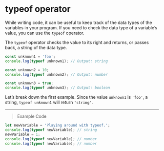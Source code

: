 # typeof operator

While writing code, it can be useful to keep track of the data types of the variables in your program. If you need to check the data type of a variable’s value, you can use the `typeof` operator.

The `typeof` operator checks the value to its right and returns, or passes back, a string of the data type.
```js
const unknown1 = 'foo';
console.log(typeof unknown1); // Output: string

const unknown2 = 10;
console.log(typeof unknown2); // Output: number

const unknown3 = true; 
console.log(typeof unknown3); // Output: boolean
```
Let’s break down the first example. Since the value `unknown1` is `'foo'`, a string, `typeof unknown1` will return `'string'`.

---
> Example Code
```js
let newVariable = 'Playing around with typeof.';
console.log(typeof newVariable); // string
newVariable = 1;
console.log(typeof newVariable); // number
console.log(typeof newVariable); // number
```